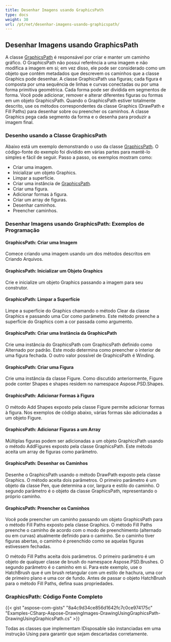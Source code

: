 ```yaml
---
title: Desenhar Imagens usando GraphicsPath
type: docs
weight: 30
url: /pt/net/desenhar-imagens-usando-graphicspath/
---
```


## **Desenhar Imagens usando GraphicsPath**
A classe [GraphicsPath](https://reference.aspose.com/psd/net/aspose.psd/graphicspath) é responsável por criar e manter um caminho gráfico. O GraphicsPath não possui referência a uma imagem e não modifica a imagem em si; em vez disso, ele pode ser considerado como um objeto que contém metadados que descrevem os caminhos que a classe Graphics pode desenhar. A classe GraphicsPath usa figuras; cada figura é composta por uma sequência de linhas e curvas conectadas ou por uma forma primitiva geométrica. Cada forma pode ser dividida em segmentos de forma. Você pode adicionar, remover e alterar diferentes figuras ou formas em um objeto GraphicsPath. Quando o GraphicsPath estiver totalmente descrito, use os métodos correspondentes da classe Graphics (DrawPath e Fill Paths) para desenhar sobre ou preencher os caminhos. A classe Graphics pega cada segmento da forma e o desenha para produzir a imagem final.
### **Desenho usando a Classe GraphicsPath**
Abaixo está um exemplo demonstrando o uso da classe [GraphicsPath](https://reference.aspose.com/psd/net/aspose.psd/graphicspath). O código-fonte do exemplo foi dividido em várias partes para mantê-lo simples e fácil de seguir. Passo a passo, os exemplos mostram como:

- Criar uma imagem.
- Inicializar um objeto Graphics.
- Limpar a superfície.
- Criar uma instância de [GraphicsPath](https://reference.aspose.com/psd/net/aspose.psd/graphicspath).
- Criar uma figura.
- Adicionar formas à figura.
- Criar um array de figuras.
- Desenhar caminhos.
- Preencher caminhos.


### **Desenhar Imagens usando GraphicsPath: Exemplos de Programação**
#### **GraphicsPath: Criar uma Imagem**
Comece criando uma imagem usando um dos métodos descritos em Criando Arquivos.
#### **GraphicsPath: Inicializar um Objeto Graphics**
Crie e inicialize um objeto Graphics passando a imagem para seu construtor.
#### **GraphicsPath: Limpar a Superfície**
Limpe a superfície do Graphics chamando o método Clear da classe Graphics e passando uma Cor como parâmetro. Este método preenche a superfície do Graphics com a cor passada como argumento.
#### **GraphicsPath: Criar uma Instância da GraphicsPath**
Crie uma instância do GraphicsPath com GraphicsPath definido como Alternado por padrão. Este modo determina como preencher o interior de uma figura fechada. O outro valor possível de GraphicsPath é Winding.
#### **GraphicsPath: Criar uma Figura**
Crie uma instância da classe Figure. Como discutido anteriormente, Figure pode conter Shapes e shapes residem no namespace Aspose.PSD.Shapes.
#### **GraphicsPath: Adicionar Formas à Figura**
O método Add Shapes exposto pela classe Figure permite adicionar formas à figura. Nos exemplos de código abaixo, várias formas são adicionadas a um objeto Figure.
#### **GraphicsPath: Adicionar Figuras a um Array**
Múltiplas figuras podem ser adicionadas a um objeto GraphicsPath usando o método AddFigures exposto pela classe GraphicsPath. Este método aceita um array de figuras como parâmetro.
#### **GraphicsPath: Desenhar os Caminhos**
Desenhe o GraphicsPath usando o método DrawPath exposto pela classe Graphics. O método aceita dois parâmetros. O primeiro parâmetro é um objeto da classe Pen, que determina a cor, largura e estilo do caminho. O segundo parâmetro é o objeto da classe GraphicsPath, representando o próprio caminho.
#### **GraphicsPath: Preencher os Caminhos**


Você pode preencher um caminho passando um objeto GraphicsPath para o método Fill Paths exposto pela classe Graphics. O método Fill Paths preenche o caminho de acordo com o modo de preenchimento (alternado ou em curvas) atualmente definido para o caminho. Se o caminho tiver figuras abertas, o caminho é preenchido como se aquelas figuras estivessem fechadas.

O método Fill Paths aceita dois parâmetros. O primeiro parâmetro é um objeto de qualquer classe de brush do namespace Aspose.PSD.Brushes. O segundo parâmetro é o caminho em si. Para este exemplo, use o HatchBrush que é um brush retangular com um estilo de hachura, uma cor de primeiro plano e uma cor de fundo. Antes de passar o objeto HatchBrush para o método Fill Paths, defina suas propriedades.
### **GraphicsPath: Código Fonte Completo**
{{< gist "aspose-com-gists" "8a4c9d34ce856d1642fc7c0ce974175c" "Examples-CSharp-Aspose-DrawingImages-DrawingUsingGraphicsPath-DrawingUsingGraphicsPath.cs" >}}



Todas as classes que implementam IDisposable são instanciadas em uma instrução Using para garantir que sejam descartadas corretamente.
